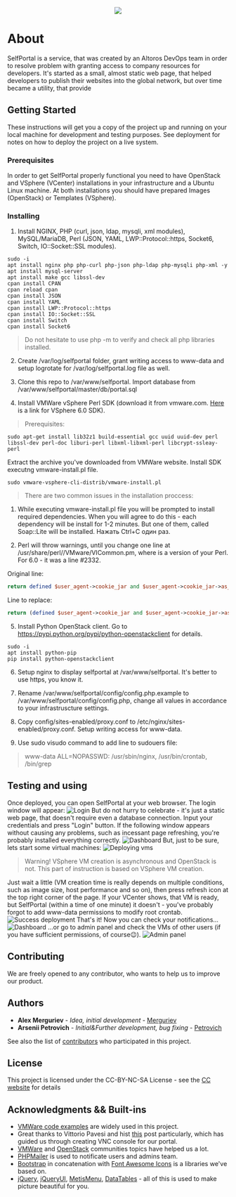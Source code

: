<p align="center">
  <img src ="logo.png"/>
</p>

# About

SelfPortal is a service, that was created by an Altoros DevOps team in order to resolve problem with granting access to company resources for developers. It's started as a small, almost static web page, that helped developers to publish their websites into the global network, but over time became a utility, that provide 

## Getting Started

These instructions will get you a copy of the project up and running on your local machine for development and testing purposes. See deployment for notes on how to deploy the project on a live system.

### Prerequisites

In order to get SelfPortal properly functional you need to have OpenStack and VSphere (VCenter) installations in your infrastructure and a Ubuntu Linux machine.
At both installations you should have prepared Images (OpenStack) or Templates (VSphere).

### Installing

1. Install NGINX, PHP (curl, json, ldap, mysqli, xml modules), MySQL/MariaDB, Perl (JSON, YAML, LWP::Protocol::https, Socket6, Switch, IO::Socket::SSL modules).
```Shell
sudo -i
apt install nginx php php-curl php-json php-ldap php-mysqli php-xml -y
apt install mysql-server
apt install make gcc libssl-dev
cpan install CPAN
cpan reload cpan
cpan install JSON
cpan install YAML
cpan install LWP::Protocol::https
cpan install IO::Socket::SSL
cpan install Switch
cpan install Socket6
```
> Do not hesitate to use php -m to verify and check all php libraries installed.

2. Create /var/log/selfportal folder, grant writing access to www-data and setup logrotate for /var/log/selfportal.log file as well.

3. Clone this repo to /var/www/selfportal. Import database from /var/www/selfportal/master/db/portal.sql

4. Install VMWare vSphere Perl SDK (download it from vmware.com. [Here](https://code.vmware.com/web/sdk/60/vsphere-perl) is a link for VSphere 6.0 SDK).

> Prerequisites: 
```Shell
sudo apt-get install lib32z1 build-essential gcc uuid uuid-dev perl libssl-dev perl-doc liburi-perl libxml-libxml-perl libcrypt-ssleay-perl
```

Extract the archive you've downloaded from VMWare website. Install SDK executng vmware-install.pl file.
```Shell
sudo vmware-vsphere-cli-distrib/vmware-install.pl
```

> There are two common issues in the installation proccess:
1. While executing vmware-install.pl file you will be prompted to install required dependencies. When you will agree to do this - each dependency will be install for 1-2 minutes. But one of them, called Soap::Lite will be installed. Нажать Ctrl+C один раз.

2. Perl will throw warnings, until you change one line at /usr/share/perl/<version>/VMware/VICommon.pm, where <version> is a version of your Perl. For 6.0 - it was a line #2332.

Original line:
```Perl 
return defined $user_agent->cookie_jar and $user_agent->cookie_jar->as_string ne '';
```
Line to replace:
```Perl
return (defined $user_agent->cookie_jar and $user_agent->cookie_jar->as_string ne ''); 
```

5. Install Python OpenStack client. Go to https://pypi.python.org/pypi/python-openstackclient for details.
```Shell
sudo -i
apt install python-pip
pip install python-openstackclient
```

6. Setup nginx to display selfportal at /var/www/selfportal. It's better to use https, you know it.

7. Rename /var/www/selfportal/config/config.php.example to /var/www/selfportal/config/config.php, change all values in accordance to your infrastruscture settings.

8. Copy config/sites-enabled/proxy.conf to /etc/nginx/sites-enabled/proxy.conf. Setup writing access for www-data.

10. Use sudo visudo command to add line to sudouers file:

> www-data    ALL=NOPASSWD: /usr/sbin/nginx, /usr/bin/crontab, /bin/grep

## Testing and using

Once deployed, you can open SelfPortal at your web browser. The login window will appear:
![Login](img/login_window.png)
But do not hurry to celebrate - it's just a static web page, that doesn't require even a database connection. Input your credentials and press "Login" button. If the following window appears without causing any problems, such as incessant page refreshing, you're probably installed everything correctly.
![Dashboard](img/dashboard_window.png)
But, just to be sure, lets start some virtual machines:
![Deploying vms](img/deploying_vms_window.png)
> Warning! VSphere VM creation is asynchronous and OpenStack is not. This part of instruction is based on VSphere VM creation.

Just wait a little (VM creation time is really depends on multiple conditions, such as image size, host performance and so on), then press refresh icon at the top right corner of the page. If your VCenter shows, that VM is ready, but SelfPortal (within a time of one minute) it doesn't - you've probably forgot to add www-data permissions to modify root crontab.
![Success deployment](img/one_deployed_vm_window.png)
That's it! Now you can check your notifications... 
![Dashboard](img/notifications_window.png)
...or go to admin panel and check the VMs of other users (if you have sufficient permissions, of course:wink:).
![Admin panel](img/admin_panel_window.png)


## Contributing

We are freely opened to any contributor, who wants to help us to improve our product.


## Authors

* **Alex Merguriev** - *Idea, initial development* - [Merguriev](https://github.com/merguriev)
* **Arsenii Petrovich** - *Initial&Further development, bug fixing* - [Petrovich](https://github.com/ArseniiPetrovich)

See also the list of [contributors](https://github.com/altoros/selfportal/contributors) who participated in this project.

## License

This project is licensed under the CC-BY-NC-SA License - see the [CC website](https://creativecommons.org/licenses/by-nc-sa/4.0/legalcode) for details

## Acknowledgments && Built-ins

* [VMWare code examples](https://github.com/vmware/vsphere-automation-sdk-perl) are widely used in this project.
* Great thanks to Vittorio Pavesi and hist [this](http://vittoriop77.blogspot.com.by/2016/03/vsphere-6-html-console.html) post particularly, which has guided us through creating VNC console for our portal.
* [VMWare](communities.vmware.com) and [OpenStack](https://www.openstack.org/community/) communities topics have helped us a lot.
* [PHPMailer](https://github.com/PHPMailer/PHPMailer) is used to notificate users and admins team.
* [Bootstrap](https://getbootstrap.com/) in concatenation with [Font Awesome Icons](http://fontawesome.io/) is a libraries we've based on.
* [jQuery](https://jquery.com/), [jQueryUI](https://jqueryui.com/), [MetisMenu](https://github.com/onokumus/metismenu), [DataTables](https://datatables.net/) - all of this is used to make picture beautiful for you. 
